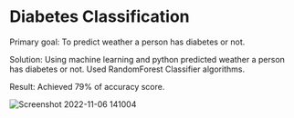# Diabetes Classification

Primary goal: To predict weather a person has diabetes or not.

Solution: Using machine learning and python predicted weather a person has diabetes or not. Used RandomForest Classifier algorithms.

Result: Achieved 79% of accuracy score.


![Screenshot 2022-11-06 141004](https://user-images.githubusercontent.com/99254412/200162142-ecc3a3a8-0e1d-479b-8afa-0ceedebd5d01.png)
